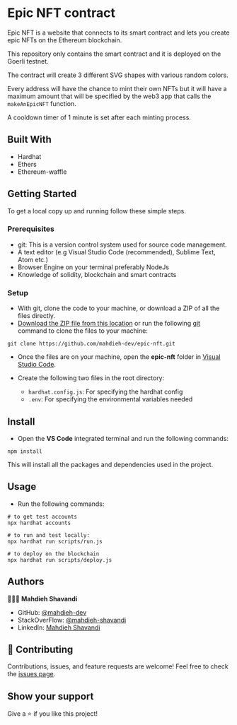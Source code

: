 # Epic NFT contract

Epic NFT is a website that connects to its smart contract and lets you create epic NFTs on the Ethereum blockchain.

This repository only contains the smart contract and it is deployed on the Goerli testnet.

The contract will create 3 different SVG shapes with various random colors.

Every address will have the chance to mint their own NFTs but it will have a maximum amount that will be specified by the web3 app that calls the `makeAnEpicNFT` function.

A cooldown timer of 1 minute is set after each minting process.


## Built With

- Hardhat
- Ethers
- Ethereum-waffle

## Getting Started

To get a local copy up and running follow these simple steps.

### Prerequisites

- git: This is a version control system used for source code management.
- A text editor (e.g Visual Studio Code (recommended), Sublime Text, Atom etc.)
- Browser Engine on your terminal preferably NodeJs
- Knowledge of solidity, blockchain and smart contracts

### Setup

- With git, clone the code to your machine, or download a ZIP of all the files directly.
- [Download the ZIP file from this location](https://github.com/mahdieh-dev/epic-nft/archive/refs/heads/main.zip) or run the following [git](https://git-scm.com/) command to clone the files to your machine:

```
git clone https://github.com/mahdieh-dev/epic-nft.git
```

- Once the files are on your machine, open the **epic-nft** folder in [Visual Studio Code](https://code.visualstudio.com/download).
- Create the following two files in the root directory:

  - `hardhat.config.js`: For specifying the hardhat config
  - `.env`: For specifying the environmental variables needed

## Install

- Open the **VS Code** integrated terminal and run the following commands:

```
npm install
```

This will install all the packages and dependencies used in the project.

## Usage

- Run the following commands:

```shell
# to get test accounts
npx hardhat accounts

# to run and test locally:
npx hardhat run scripts/run.js

# to deploy on the blockchain
npx hardhat run scripts/deploy.js
```

## Authors

👩🏻‍💼 **Mahdieh Shavandi**

- GitHub: [@mahdieh-dev](https://github.com/mahdieh-dev)
- StackOverFlow: [@mahdieh-shavandi](https://stackoverflow.com/users/8898138/mahdieh-shavandi)
- LinkedIn: [Mahdieh Shavandi](https://www.linkedin.com/in/mshvnd/)

## 🤝 Contributing

Contributions, issues, and feature requests are welcome!
Feel free to check the [issues page](../../issues/).

## Show your support

Give a ⭐️ if you like this project!
